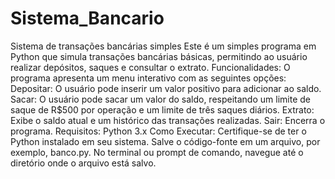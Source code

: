# Sistema_Bancario
Sistema de transações bancárias simples
Este é um simples programa em Python que simula transações bancárias básicas, permitindo ao usuário realizar depósitos, saques e consultar o extrato.
Funcionalidades:
O programa apresenta um menu interativo com as seguintes opções:
Depositar: O usuário pode inserir um valor positivo para adicionar ao saldo.
Sacar: O usuário pode sacar um valor do saldo, respeitando um limite de saque de R$500 por operação e um limite de três saques diários.
Extrato: Exibe o saldo atual e um histórico das transações realizadas.
Sair: Encerra o programa.
Requisitos:
Python 3.x
Como Executar:
Certifique-se de ter o Python instalado em seu sistema.
Salve o código-fonte em um arquivo, por exemplo, banco.py.
No terminal ou prompt de comando, navegue até o diretório onde o arquivo está salvo.
